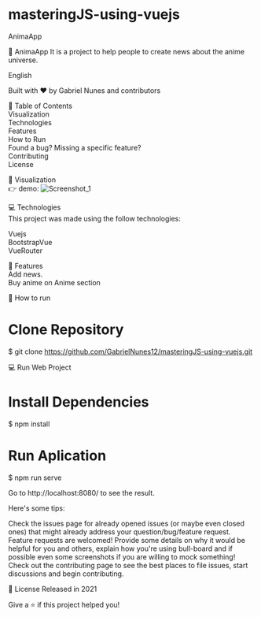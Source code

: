 # masteringJS-using-vuejs

AnimaApp

🚀 AnimaApp It is a project to help people to create news about the anime universe.

English 

Built with ❤︎ by Gabriel Nunes and contributors

📌 Table of Contents <br />
Visualization <br/>
Technologies <br/>
Features <br/>
How to Run <br/>
Found a bug? Missing a specific feature? <br/>
Contributing <br/>
License <br/>

👀 Visualization <br/>
👉 demo: ![Screenshot_1](https://user-images.githubusercontent.com/48297244/119278101-8f475680-bbf9-11eb-8311-ea00f9dab941.png)


💻 Technologies <br/>
This project was made using the follow technologies:

Vuejs <br/>
BootstrapVue <br/>
VueRouter <br/>

🚀 Features <br/>
Add news. <br/>
Buy anime on Anime section <br/>

👷 How to run <br/>
# Clone Repository <br/>
$ git clone https://github.com/GabrielNunes12/masteringJS-using-vuejs.git

💻 Run Web Project <br/>
# Install Dependencies <br/>
$ npm install <br/>

# Run Aplication <br/>
$ npm run serve <br/>

Go to http://localhost:8080/ to see the result.


Here's some tips:

Check the issues page for already opened issues (or maybe even closed ones) that might already address your question/bug/feature request.
Feature requests are welcomed! Provide some details on why it would be helpful for you and others, explain how you're using bull-board and if possible even some screenshots if you are willing to mock something!
Check out the contributing page to see the best places to file issues, start discussions and begin contributing.

📕 License
Released in 2021

Give a ⭐️ if this project helped you!
